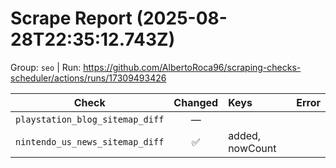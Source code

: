 # Scrape Report (2025-08-28T22:35:12.743Z)

Group: `seo`  |  Run: https://github.com/AlbertoRoca96/scraping-checks-scheduler/actions/runs/17309493426

| Check | Changed | Keys | Error |
|---|:---:|:--|:--|
| `playstation_blog_sitemap_diff` | — |  |  |
| `nintendo_us_news_sitemap_diff` | ✅ | added, nowCount |  |

